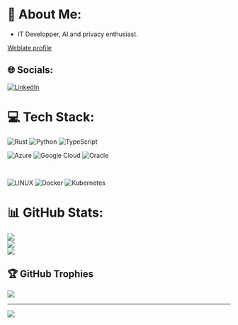 # 💫 About Me:
- IT Developper, AI and privacy enthusiast.<br>

[Weblate profile](https://hosted.weblate.org/user/Ery4z/#contributed)

## 🌐 Socials:
[![LinkedIn](https://img.shields.io/badge/LinkedIn-%230077B5.svg?logo=linkedin&logoColor=white)](https://linkedin.com/in/thomas-bolteau) 

# 💻 Tech Stack:
![Rust](https://img.shields.io/badge/rust-%23000000.svg?style=for-the-badge&logo=rust&logoColor=white) ![Python](https://img.shields.io/badge/python-3670A0?style=for-the-badge&logo=python&logoColor=ffdd54) ![TypeScript](https://img.shields.io/badge/typescript-%23007ACC.svg?style=for-the-badge&logo=typescript&logoColor=white) 
<br>

![Azure](https://img.shields.io/badge/azure-%230072C6.svg?style=for-the-badge&logo=azure-devops&logoColor=white) ![Google Cloud](https://img.shields.io/badge/Google%20Cloud-%234285F4.svg?style=for-the-badge&logo=google-cloud&logoColor=white) ![Oracle](https://img.shields.io/badge/Oracle-F80000?style=for-the-badge&logo=oracle&logoColor=white)
<br>

<br>

![LINUX](https://img.shields.io/badge/Linux-FCC624?style=for-the-badge&logo=linux&logoColor=black)
![Docker](https://img.shields.io/badge/docker-%230db7ed.svg?style=for-the-badge&logo=docker&logoColor=white) 
![Kubernetes](https://img.shields.io/badge/kubernetes-%23326ce5.svg?style=for-the-badge&logo=kubernetes&logoColor=white) 

# 📊 GitHub Stats:
![](https://github-readme-stats.vercel.app/api?username=Ery4z&theme=dark&hide_border=false&include_all_commits=true&count_private=true)<br/>
![](https://github-readme-streak-stats.herokuapp.com/?user=Ery4z&theme=dark&hide_border=false)<br/>
![](https://github-readme-stats.vercel.app/api/top-langs/?username=Ery4z&theme=dark&hide_border=false&include_all_commits=true&count_private=true&layout=compact)

## 🏆 GitHub Trophies
![](https://github-profile-trophy.vercel.app/?username=Ery4z&theme=gruvbox&no-frame=true&no-bg=false&margin-w=4)

---
[![](https://visitcount.itsvg.in/api?id=Ery4z&icon=5&color=12)](https://visitcount.itsvg.in)

<!-- Proudly created with GPRM ( https://gprm.itsvg.in ) -->
